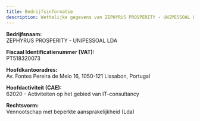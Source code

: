 ```yaml
---
title: Bedrijfsinformatie
description: Wettelijke gegevens van ZEPHYRUS PROSPERITY - UNIPESSOAL LDA, inclusief naam, NIF/NIPC, adres en fiscale informatie. Raadpleeg dit document voor formele bedrijfsinformatie.
---
```


**Bedrijfsnaam:**  
ZEPHYRUS PROSPERITY - UNIPESSOAL LDA

**Fiscaal Identificatienummer (VAT):**  
PT518320073

**Hoofdkantooradres:**  
Av. Fontes Pereira de Melo 16, 1050-121 Lissabon, Portugal

**Hoofdactiviteit (CAE):**  
62020 - Activiteiten op het gebied van IT-consultancy

**Rechtsvorm:**  
Vennootschap met beperkte aansprakelijkheid (Lda)
